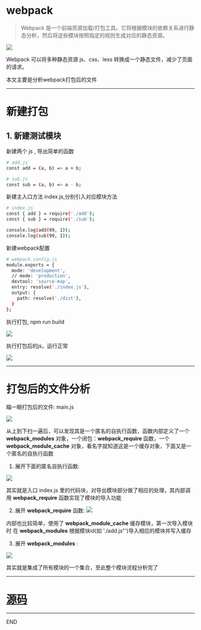 # webpack

> Webpack 是一个前端资源加载/打包工具。它将根据模块的依赖关系进行静态分析，然后将这些模块按照指定的规则生成对应的静态资源。

![](https://www.runoob.com/wp-content/uploads/2017/01/what-is-webpack.png)

Webpack 可以将多种静态资源 js、css、less 转换成一个静态文件，减少了页面的请求。

本文主要是分析webpack打包后的文件

---

# 新建打包

## 1. 新建测试模块

新建两个 js , 导出简单的函数

``` bash 
# add.js
const add = (a, b) => a + b; 

# sub.js
const sub = (a, b) => a - b; 

``` 
新建主入口方法 index.js,分别引入对应模块方法

``` bash 
# index.js
const { add } = require('./add');
const { sub } = require('./sub');

console.log(add(99, 1));
console.log(sub(99, 1));
```

新建webpack配置

``` bash 
# webpack.config.js
module.exports = {
  mode: 'development',
  // mode: 'production',
  devtool: 'source-map',
  entry: resolve('./index.js'),
  output: {
    path: resolve('./dist'),
  }
};
```

执行打包, npm run build 

![](https://upload-images.jianshu.io/upload_images/10390288-29109ebbdeaa0eb4.png?imageMogr2/auto-orient/strip%7CimageView2/2/w/1240)

执行打包后的js，运行正常

![](https://upload-images.jianshu.io/upload_images/10390288-1c59c256437b30cd.png?imageMogr2/auto-orient/strip%7CimageView2/2/w/1240)

---

# 打包后的文件分析

瞄一眼打包后的文件: main.js

![](https://upload-images.jianshu.io/upload_images/10390288-bb1d147fef5ce035.png?imageMogr2/auto-orient/strip%7CimageView2/2/w/1240)

从上到下扫一遍后，可以发现其是一个匿名的自执行函数，函数内部定义了一个 __webpack_modules__ 对象，一个闭包：__webpack_require__ 函数，一个 __webpack_module_cache__ 对象，看名字就知道这是一个缓存对象，下面又是一个匿名的自执行函数

1. 展开下面的匿名自执行函数:

![](https://upload-images.jianshu.io/upload_images/10390288-8780d22b14f89ae6.png?imageMogr2/auto-orient/strip%7CimageView2/2/w/1240)

其实就是入口 index.js 里的代码块，对导出模块部分做了相应的处理，其内部调用 __webpack_require__ 函数实现了模块的导入功能

2. 展开 __webpack_require__ 函数:
![](https://upload-images.jianshu.io/upload_images/10390288-d47ba7b205db30dd.png?imageMogr2/auto-orient/strip%7CimageView2/2/w/1240)

内部也比较简单，使用了 __webpack_module_cache__ 缓存模块，第一次导入模块时 在 __webpack_modules__ 根据模块id(如 './add.js"')导入相应的模块并写入缓存


3. 展开 __webpack_modules__ :

![](https://upload-images.jianshu.io/upload_images/10390288-a77a889f738c6123.png?imageMogr2/auto-orient/strip%7CimageView2/2/w/1240)

其实就是集成了所有模块的一个集合，至此整个模块流程分析完了

---
# [源码](https://github.com/zhongzihao1996/my-blog/blob/master/32_webpack%E6%89%93%E5%8C%85%E5%90%8E%E7%9A%84%E6%96%87%E4%BB%B6%E5%88%86%E6%9E%90/dist/main.js)

---
END


